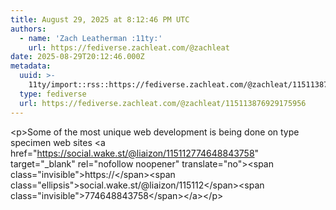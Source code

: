 ```yaml
---
title: August 29, 2025 at 8:12:46 PM UTC
authors:
  - name: 'Zach Leatherman :11ty:'
    url: https://fediverse.zachleat.com/@zachleat
date: 2025-08-29T20:12:46.000Z
metadata:
  uuid: >-
    11ty/import::rss::https://fediverse.zachleat.com/@zachleat/115113876929175956
  type: fediverse
  url: https://fediverse.zachleat.com/@zachleat/115113876929175956
---
```

\<p>Some of the most unique web development is being done on type specimen web sites \<a href="https://social.wake.st/@liaizon/115112774648843758" target="\_blank" rel="nofollow noopener" translate="no">\<span class="invisible">https://\</span>\<span class="ellipsis">social.wake.st/@liaizon/115112\</span>\<span class="invisible">774648843758\</span>\</a>\</p>